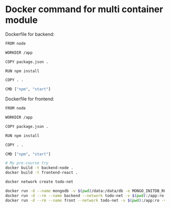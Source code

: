 # Docker command for multi container module

Dockerfile for backend:

```bash
FROM node

WORKDIR /app

COPY package.json .

RUN npm install

COPY . .

CMD ["npm", "start"]
```

Dockerfile for frontend:

```bash
FROM node

WORKDIR /app

COPY package.json .

RUN npm install

COPY . .

CMD ["npm", "start"]
```

```bash
# My pre-course try
docker build -t backend-node .
docker build -t frontend-react .

docker network create todo-net

docker run -d --name mongodb -v $(pwd)/data:/data/db -e MONGO_INITDB_ROOT_PASSWORD_FILE=.env mongo
docker run -d --rm --name backend --network todo-net -v $(pwd):/app:ro -v /app/node_modules backend-node
docker run -d --rm --name front --network todo-net -v $(pwd):/app:ro -v /app/node_modules frontend-node
```
